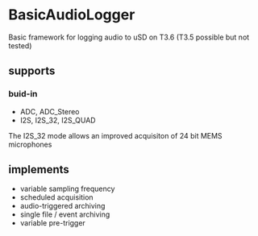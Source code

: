 

# BasicAudioLogger
Basic framework for logging audio to uSD on T3.6 (T3.5 possible but not tested)

## supports 
### buid-in 
- ADC, ADC_Stereo
- I2S, I2S_32, I2S_QUAD 

The I2S_32 mode allows an improved acquisiton of 24 bit MEMS microphones

## implements
- variable sampling frequency
- scheduled acquisition
- audio-triggered archiving
- single file / event archiving
- variable pre-trigger
